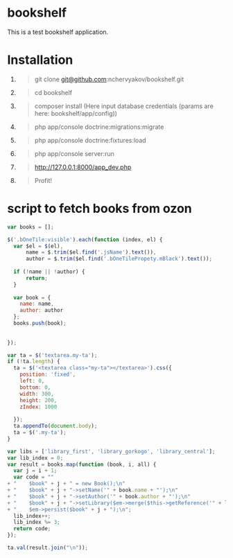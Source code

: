 bookshelf
=========
This is a test bookshelf application.

Installation
============

1. > git clone git@github.com:nchervyakov/bookshelf.git
2. > cd bookshelf
3. > composer install 
     (Here input database credentials (params are here: bookshelf/app/config))
4. > php app/console doctrine:migrations:migrate 
5. > php app/console doctrine:fixtures:load
6. > php app/console server:run
7. > http://127.0.0.1:8000/app_dev.php
8. > Profit!




script to fetch books from ozon
===============================

```javascript
var books = [];

$('.bOneTile:visible').each(function (index, el) {
  var $el = $(el),
      name = $.trim($el.find('.jsName').text()),
      author = $.trim($el.find('.bOneTilePropety.mBlack').text());
  
  if (!name || !author) {
      return;
  }
  
  var book = {
    name: name,
    author: author
  };
  books.push(book);
  
  
});

var ta = $('textarea.my-ta');
if (!ta.length) {
  ta = $('<textarea class="my-ta"></textarea>').css({
    position: 'fixed',
    left: 0,
    bottom: 0,
    width: 300,
    height: 200,
    zIndex: 1000
    
  });
  ta.appendTo(document.body);
  ta = $('.my-ta');
}

var libs = ['library_first', 'library_gorkogo', 'library_central'];
var lib_index = 0;
var result = books.map(function (book, i, all) {
  var j = i + 1;
  var code = "" 
+ "    $book" + j + " = new Book();\n"
+ "    $book" + j + "->setName('" + book.name + "');\n"
+ "    $book" + j + "->setAuthor('" + book.author + "');\n"
+ "    $book" + j + "->setLibrary($em->merge($this->getReference('" + libs[lib_index] + "')));\n"
+ "    $em->persist($book" + j + ");\n";
  lib_index++;
  lib_index %= 3;
  return code;
});

ta.val(result.join("\n"));
```